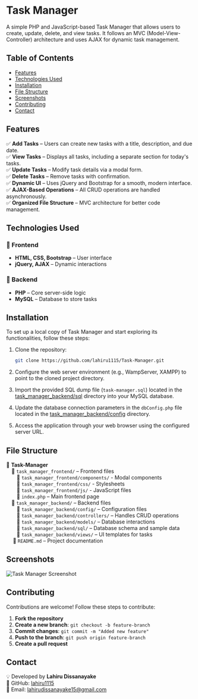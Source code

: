 # Task Manager

A simple PHP and JavaScript-based Task Manager that allows users to create, update, delete, and view tasks. It follows an MVC (Model-View-Controller) architecture and uses AJAX for dynamic task management.

## Table of Contents

- [Features](#features)
- [Technologies Used](#technologies-used)
- [Installation](#installation)
- [File Structure](#file-structure)
- [Screenshots](#screenshots)
- [Contributing](#contributing)
- [Contact](#contact)

## Features

✅ **Add Tasks** – Users can create new tasks with a title, description, and due date.</br>
✅ **View Tasks** – Displays all tasks, including a separate section for today's tasks.</br>
✅ **Update Tasks** – Modify task details via a modal form.</br>
✅ **Delete Tasks** – Remove tasks with confirmation.</br>
✅ **Dynamic UI** – Uses jQuery and Bootstrap for a smooth, modern interface.</br>
✅ **AJAX-Based Operations** – All CRUD operations are handled asynchronously.</br>
✅ **Organized File Structure** – MVC architecture for better code management.</br>

## Technologies Used

### 🔹 Frontend
- **HTML, CSS, Bootstrap** – User interface
- **jQuery, AJAX** – Dynamic interactions

### 🔹 Backend
- **PHP** – Core server-side logic
- **MySQL** – Database to store tasks

## Installation

To set up a local copy of Task Manager and start exploring its functionalities, follow these steps:

1. Clone the repository:

   ```bash
   git clone https://github.com/lahiru1115/Task-Manager.git
   ```

2. Configure the web server environment (e.g., WampServer, XAMPP) to point to the cloned project directory.

3. Import the provided SQL dump file (`task-manager.sql`) located in the [task_manager_backend/sql](task_manager_backend/sql) directory into your MySQL database.

4. Update the database connection parameters in the `dbConfig.php` file located in the [task_manager_backend/config](task_manager_backend/config) directory.

5. Access the application through your web browser using the configured server URL.

## File Structure

📂 **Task-Manager**</br>
&emsp;📁 `task_manager_frontend/` – Frontend files</br>
&emsp;&emsp;📁 `task_manager_frontend/components/` -  Modal components</br>
&emsp;&emsp;📁 `task_manager_frontend/css/` -  Stylesheets</br>
&emsp;&emsp;📁 `task_manager_frontend/js/` -  JavaScript files</br>
&emsp;&emsp;📄 `index.php` – Main frontend page</br>
&emsp;📁 `task_manager_backend/` – Backend files</br>
&emsp;&emsp;📁 `task_manager_backend/config/` – Configuration files</br>
&emsp;&emsp;📁 `task_manager_backend/controllers/` – Handles CRUD operations</br>
&emsp;&emsp;📁 `task_manager_backend/models/` – Database interactions</br>
&emsp;&emsp;📁 `task_manager_backend/sql/` – Database schema and sample data</br>
&emsp;&emsp;📁 `task_manager_backend/views/` – UI templates for tasks</br>
&emsp; 📄 `README.md` – Project documentation

## Screenshots

![Task Manager Screenshot](https://via.placeholder.com/800x400?text=Task+Manager+App)

## Contributing

Contributions are welcome! Follow these steps to contribute:

1. **Fork the repository**
2. **Create a new branch**: `git checkout -b feature-branch`
3. **Commit changes**: `git commit -m "Added new feature"`
4. **Push to the branch**: `git push origin feature-branch`
5. **Create a pull request** 

## Contact

💡 Developed by **Lahiru Dissanayake**</br>
🔗 GitHub: [lahiru1115](https://github.com/lahiru1115)</br>
📧 Email: [lahirudissanayake15@gmail.com](mailto:lahirudissanayake15@gmail.com)
